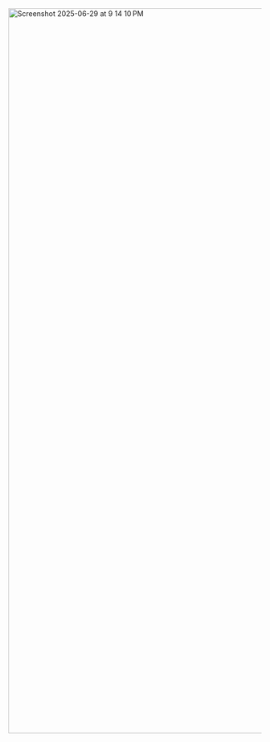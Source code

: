 <img width="1440" alt="Screenshot 2025-06-29 at 9 14 10 PM" src="https://github.com/user-attachments/assets/eed9405b-29e7-4335-aac6-7d889fc8d3a8" />
